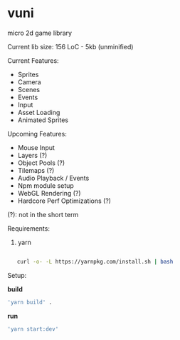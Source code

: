 # vuni
micro 2d game library

Current lib size: 156 LoC - 5kb (unminified)

Current Features:
  - Sprites
  - Camera
  - Scenes
  - Events
  - Input
  - Asset Loading
  - Animated Sprites

Upcoming Features:
  - Mouse Input
  - Layers (?)
  - Object Pools (?)
  - Tilemaps (?)
  - Audio Playback / Events
  - Npm module setup 
  - WebGL Rendering (?)
  - Hardcore Perf Optimizations (?)
  
(?): not in the short term

Requirements:

1. yarn   
 ```bash

    curl -o- -L https://yarnpkg.com/install.sh | bash

  ```
Setup:

**build** 
```bash
'yarn build' .  
```
**run** 
```bash
'yarn start:dev'
```
